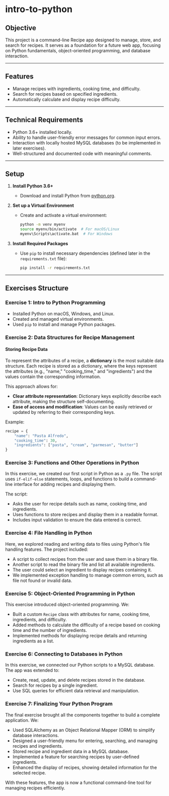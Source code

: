 # intro-to-python

## **Objective**
This project is a command-line Recipe app designed to manage, store, and search for recipes. It serves as a foundation for a future web app, focusing on Python fundamentals, object-oriented programming, and database interaction.

---

## **Features**
- Manage recipes with ingredients, cooking time, and difficulty.
- Search for recipes based on specified ingredients.
- Automatically calculate and display recipe difficulty.

---

## **Technical Requirements**
- Python 3.6+ installed locally.
- Ability to handle user-friendly error messages for common input errors.
- Interaction with locally hosted MySQL databases (to be implemented in later exercises).
- Well-structured and documented code with meaningful comments.

---

## **Setup**
1. **Install Python 3.6+**  
   - Download and install Python from [python.org](https://www.python.org/).

2. **Set up a Virtual Environment**  
   - Create and activate a virtual environment:
     ```bash
     python -m venv myenv
     source myenv/bin/activate  # For macOS/Linux
     myenv\Scripts\activate.bat  # For Windows
     ```

3. **Install Required Packages**  
   - Use `pip` to install necessary dependencies (defined later in the `requirements.txt` file):
     ```bash
     pip install -r requirements.txt
     ```

---

## **Exercises Structure**

### **Exercise 1: Intro to Python Programming**
- Installed Python on macOS, Windows, and Linux.
- Created and managed virtual environments.
- Used `pip` to install and manage Python packages.

### **Exercise 2: Data Structures for Recipe Management**

#### **Storing Recipe Data**
To represent the attributes of a recipe, a **dictionary** is the most suitable data structure. Each recipe is stored as a dictionary, where the keys represent the attributes (e.g., "name," "cooking_time," and "ingredients") and the values contain the corresponding information. 

This approach allows for:
- **Clear attribute representation**: Dictionary keys explicitly describe each attribute, making the structure self-documenting.
- **Ease of access and modification**: Values can be easily retrieved or updated by referring to their corresponding keys.

Example:
```python
recipe = {
    "name": "Pasta Alfredo",
    "cooking_time": 30,
    "ingredients": ["pasta", "cream", "parmesan", "butter"]
}
```

### **Exercise 3: Functions and Other Operations in Python**
In this exercise, we created our first script in Python as a `.py` file. The script uses `if-elif-else` statements, loops, and functions to build a command-line interface for adding recipes and displaying them.

The script:
- Asks the user for recipe details such as name, cooking time, and ingredients.
- Uses functions to store recipes and display them in a readable format.
- Includes input validation to ensure the data entered is correct.

### **Exercise 4: File Handling in Python**
Here, we explored reading and writing data to files using Python's file handling features. The project included:
- A script to collect recipes from the user and save them in a binary file.
- Another script to read the binary file and list all available ingredients.
- The user could select an ingredient to display recipes containing it.
- We implemented exception handling to manage common errors, such as file not found or invalid data.

### **Exercise 5: Object-Oriented Programming in Python**
This exercise introduced object-oriented programming. We:
- Built a custom `Recipe` class with attributes for name, cooking time, ingredients, and difficulty.
- Added methods to calculate the difficulty of a recipe based on cooking time and the number of ingredients.
- Implemented methods for displaying recipe details and returning ingredients as a list.

### **Exercise 6: Connecting to Databases in Python**
In this exercise, we connected our Python scripts to a MySQL database. The app was extended to:
- Create, read, update, and delete recipes stored in the database.
- Search for recipes by a single ingredient.
- Use SQL queries for efficient data retrieval and manipulation.

### **Exercise 7: Finalizing Your Python Program**
The final exercise brought all the components together to build a complete application. We:
- Used SQLAlchemy as an Object Relational Mapper (ORM) to simplify database interactions.
- Designed a user-friendly menu for entering, searching, and managing recipes and ingredients.
- Stored recipe and ingredient data in a MySQL database.
- Implemented a feature for searching recipes by user-defined ingredients.
- Enhanced the display of recipes, showing detailed information for the selected recipe.

With these features, the app is now a functional command-line tool for managing recipes efficiently.